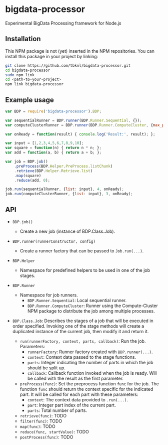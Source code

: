 bigdata-processor
=================

Experimental BigData Processing framework for Node.js


Installation
------------

This NPM package is not (yet) inserted in the NPM repositories. You can install this package in your project by linking:

```bash
git clone https://github.com/tbknl/bigdata-processor.git
cd bigdata-processor
sudo npm link
cd <path-to-your-project>
npm link bigdata-processor
```


Example usage
-------------

```javascript
var BDP = require('bigdata-processor').BDP;

var sequentialRunner = BDP.runner(BDP.Runner.Sequential, {});
var computeClusterRunner = BDP.runner(BDP.Runner.ComputeCluster, {max_processes: 4});

var onReady = function(result) { console.log('Result:', result); };

var input = [1,2,3,4,5,6,7,8,9,10];
var square = function(n) { return n * n; };
var add = function(a, b) { return a + b; };

var job = BDP.job()
    .preProcess(BDP.Helper.PreProcess.listChunk)
    .retrieve(BDP.Helper.Retrieve.list)
    .map(square)
    .reduce(add, 0);

job.run(sequentialRunner, {list: input}, 4, onReady);
job.run(computeClusterRunner, {list: input}, 3, onReady);
```


API
---

* `BDP.job()`
    * Create a new job (instance of BDP.Class.Job).
* `BDP.runner(runnerConstructor, config)`
    * Create a runner factory that can be passed to `Job.run(...)`.
* `BDP.Helper`
    * Namespace for predefined helpers to be used in one of the job stages.
* `BDP.Runner`
    * Namespace for job runners.
        * `BDP.Runner.Sequential`: Local sequential runner.
        * `BDP.Runner.ComputeCluster`: Runner using the Compute-Cluster NPM package to distribute the job among multiple processes.

* `BDP.Class.Job`: Describes the stages of a job that will be executed in order specified. Invoking one of the stage methods will create a duplicated instance of the current job, then modify it and return it.
    * `run(runnerFactory, context, parts, callback)`: Run the job. Parameters:
        * `runnerFactory`: Runner factory created with `BDP.runner(...)`.
        * `context`: Context data passed to the stage functions.
        * `parts`: Integer indicating the number of parts in which the job should be split up.
        * `callback`: Callback function invoked when the job is ready. Will be called with the result as the first parameter.
    * `preProcess(func)`: Set the preprocess function `func` for the job. The function `func` should return the context specific for the indicated part. It will be called for each part with these parameters:
        * `context`: The context data provided to `.run(...)`.
        * `part`: Integer part index of the current part.
        * `parts`: Total number of parts.
    * `retrieve(func)`: TODO
    * `filter(func)`: TODO
    * `map(func)`: TODO
    * `reduce(func, startValue)`: TODO
    * `postProcess(func)`: TODO

